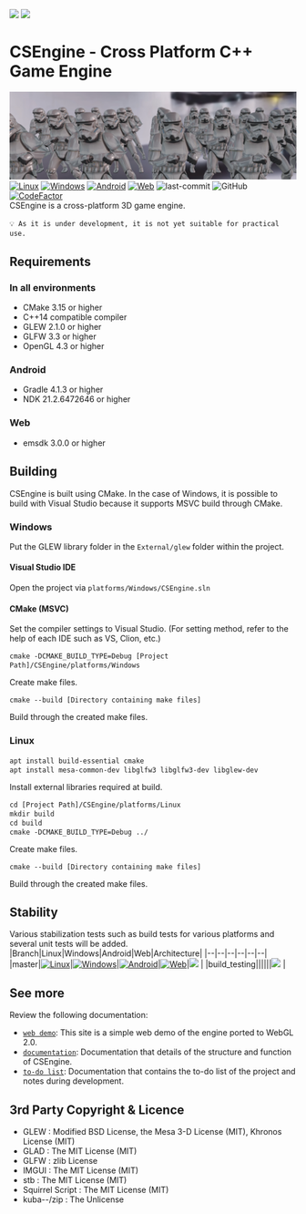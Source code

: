 [<img src="https://img.shields.io/badge/-English-green?style=flat"/>](https://github.com/ounols/CSEngine/blob/master/README.md)
[<img src="https://img.shields.io/badge/-한국어-brightgreen?style=flat"/>](https://github.com/ounols/CSEngine/blob/master/README-ko.md)

# CSEngine - Cross Platform C++ Game Engine

![intro-image](https://github.com/ounols/CSEngine/raw/master/intro_image.png)</br>
[![Linux](https://img.shields.io/github/workflow/status/ounols/CSEngine/Linux%20Build/master?logo=ubuntu&logoColor=FFFFFF&style=flat-square)](https://github.com/ounols/CSEngine/actions/workflows/build-linux.yml) [![Windows](https://img.shields.io/github/workflow/status/ounols/CSEngine/Windows%20Build/master?logo=windows&logoColor=FFFFFF&style=flat-square)](https://github.com/ounols/CSEngine/actions/workflows/build-windows.yml) [![Android](https://img.shields.io/github/workflow/status/ounols/CSEngine/Android%20Build/master?logo=android&logoColor=FFFFFF&style=flat-square)](https://github.com/ounols/CSEngine/actions/workflows/build-android.yml) [![Web](https://img.shields.io/github/workflow/status/ounols/CSEngine/Web%20Build/master?logo=firefox&logoColor=FFFFFF&style=flat-square)](https://github.com/ounols/CSEngine/actions/workflows/build-web.yml) ![last-commit](https://img.shields.io/github/last-commit/ounols/CSEngine?style=flat-square) ![GitHub](https://img.shields.io/github/license/ounols/CSEngine?style=flat-square) [![CodeFactor](https://www.codefactor.io/repository/github/ounols/csengine/badge/master)](https://www.codefactor.io/repository/github/ounols/csengine/overview/master) </br>
CSEngine is a cross-platform 3D game engine.

`💡 As it is under development, it is not yet suitable for practical use.`

## Requirements

### In all environments

* CMake 3.15 or higher
* C++14 compatible compiler
* GLEW 2.1.0 or higher
* GLFW 3.3 or higher
* OpenGL 4.3 or higher

### Android

* Gradle 4.1.3 or higher
* NDK 21.2.6472646 or higher

### Web

* emsdk 3.0.0 or higher

## Building

CSEngine is built using CMake. In the case of Windows, it is possible to build with Visual Studio because it supports MSVC build through CMake.

### Windows

Put the GLEW library folder in the `External/glew` folder within the project.

#### Visual Studio IDE

Open the project via `platforms/Windows/CSEngine.sln`

#### CMake (MSVC)

Set the compiler settings to Visual Studio. (For setting method, refer to the help of each IDE such as VS, Clion, etc.)
</p>

    cmake -DCMAKE_BUILD_TYPE=Debug [Project Path]/CSEngine/platforms/Windows
Create make files.
</p>

	cmake --build [Directory containing make files]
Build through the created make files.

### Linux

    apt install build-essential cmake
    apt install mesa-common-dev libglfw3 libglfw3-dev libglew-dev
Install external libraries required at build.
</p>

	cd [Project Path]/CSEngine/platforms/Linux
	mkdir build
	cd build
	cmake -DCMAKE_BUILD_TYPE=Debug ../
Create make files.
</p>


	cmake --build [Directory containing make files]
Build through the created make files.

## Stability

Various stabilization tests such as build tests for various platforms and several unit tests will be added.
|Branch|Linux|Windows|Android|Web|Architecture|
|--|--|--|--|--|--|
|master|[![Linux](https://img.shields.io/github/workflow/status/ounols/CSEngine/Linux%20Build/master?logo=ubuntu&logoColor=FFFFFF&style=flat-square)](https://github.com/ounols/CSEngine/actions/workflows/build-linux.yml)|[![Windows](https://img.shields.io/github/workflow/status/ounols/CSEngine/Windows%20Build/master?logo=windows&logoColor=FFFFFF&style=flat-square)](https://github.com/ounols/CSEngine/actions/workflows/build-windows.yml)|[![Android](https://img.shields.io/github/workflow/status/ounols/CSEngine/Android%20Build/master?logo=android&logoColor=FFFFFF&style=flat-square)](https://github.com/ounols/CSEngine/actions/workflows/build-android.yml)|[![Web](https://img.shields.io/github/workflow/status/ounols/CSEngine/Web%20Build/master?logo=firefox&logoColor=FFFFFF&style=flat-square)](https://github.com/ounols/CSEngine/actions/workflows/build-web.yml)|[<img src='https://img.shields.io/travis/com/ounols/CSEngine?style=flat-square'/>](https://app.travis-ci.com/github/ounols/CSEngine/branches) |
|build_testing||||||[<img src='https://img.shields.io/travis/com/ounols/CSEngine/build_testing?style=flat-square'/>](https://app.travis-ci.com/github/ounols/CSEngine/branches) |

## See more

Review the following documentation:
* [`web demo`](https://ounols.github.io/CSEngine-Demo/): This site is a simple web demo of the engine ported to WebGL 2.0.
* [`documentation`](https://ounols.github.io/CSEngine-doc): Documentation that details of the structure and function of CSEngine.
* [`to-do list`](https://www.notion.so/CSEngine-Todo-List-7ee24caed138466e83d81d2867b1f109): Documentation that contains the to-do list of the project and notes during development.


## 3rd Party Copyright & Licence

- GLEW : Modified BSD License, the Mesa 3-D License (MIT), Khronos License (MIT)
- GLAD : The MIT License (MIT)
- GLFW : zlib License
- IMGUI : The MIT License (MIT)
- stb : The MIT License (MIT)
- Squirrel Script : The MIT License (MIT)
- kuba--/zip : The Unlicense
